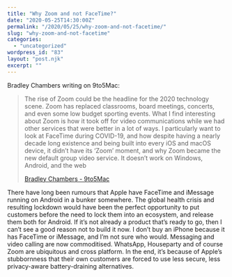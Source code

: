 ```yaml
---
title: "Why Zoom and not FaceTime?"
date: "2020-05-25T14:30:00Z"
permalink: "/2020/05/25/why-zoom-and-not-facetime/"
slug: "why-zoom-and-not-facetime"
categories:
  - "uncategorized"
wordpress_id: "83"
layout: "post.njk"
excerpt: ""
---
```


Bradley Chambers writing on 9to5Mac:

> The rise of Zoom could be the headline for the 2020 technology scene. Zoom has replaced classrooms, board meetings, concerts, and even some low budget sporting events. What I find interesting about Zoom is how it took off for video communications while we had other services that were better in a lot of ways. I particularly want to look at FaceTime during COVID-19, and how despite having a nearly decade long existence and being built into every iOS and macOS device, it didn’t have its ‘Zoom’ moment, and why Zoom became the new default group video service. It doesn’t work on Windows, Android, and the web
> 
> [Bradley Chambers - 9to5Mac](https://9to5mac.com/2020/05/24/facetime-during-covid-19/)

There have long been rumours that Apple have FaceTime and iMessage running on Android in a bunker somewhere. The global health crisis and resulting lockdown would have been the perfect opportunity to put customers before the need to lock them into an ecosystem, and release them both for Android. If it’s not already a product that’s ready to go, then I can’t see a good reason not to build it now. I don’t buy an iPhone because it has FaceTime or iMessage, and I’m not sure who would. Messaging and video calling are now commoditised. WhatsApp, Houseparty and of course Zoom are ubiquitous and cross platform. In the end, it’s because of Apple’s stubbornness that their own customers are forced to use less secure, less privacy-aware battery-draining alternatives.
